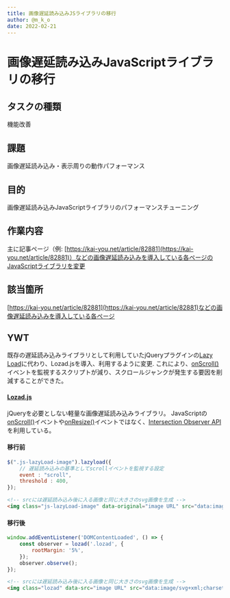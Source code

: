 ```yaml
---
title: 画像遅延読み込みJSライブラリの移行
author: @m_k_o
date: 2022-02-21
---
```



# 画像遅延読み込みJavaScriptライブラリの移行

## タスクの種類

機能改善

## 課題

画像遅延読み込み・表示周りの動作パフォーマンス


## 目的

画像遅延読み込みJavaScriptライブラリのパフォーマンスチューニング


## 作業内容

主に記事ページ（例: [https://kai-you.net/article/82881](https://kai-you.net/article/82881)）などの画像遅延読み込みを導入している各ページのJavaScriptライブラリを変更


## 該当箇所

[https://kai-you.net/article/82881](https://kai-you.net/article/82881)などの画像遅延読み込みを導入している各ページ

## YWT

既存の遅延読み込みライブラリとして利用していたjQueryプラグインの[Lazy Load](https://plugins.jquery.com/lazyload/)に代わり、Lozad.jsを導入、利用するように変更.
これにより、[onScroll()](https://developer.mozilla.org/ja/docs/Web/API/GlobalEventHandlers/onscroll)イベントを監視するスクリプトが減り、スクロールジャンクが発生する要因を削減することができた。

#### [Lozad.js](https://apoorv.pro/lozad.js/)

jQueryを必要としない軽量な画像遅延読み込みライブラリ。
JavaScriptの[onScroll()](https://developer.mozilla.org/ja/docs/Web/API/GlobalEventHandlers/onscroll)イベントや[onResize()](https://developer.mozilla.org/ja/docs/Web/API/GlobalEventHandlers/onresize)イベントではなく、[Intersection Observer API](https://developer.mozilla.org/ja/docs/Web/API/Intersection_Observer_API)を利用している。


#### 移行前

```js
$(".js-lazyLoad-image").lazyload({
    // 遅延読み込みの基準としてscrollイベントを監視する設定
    event : "scroll",
    threshold : 400,
});
```

```html
<!-- srcには遅延読み込み後に入る画像と同じ大きさのsvg画像を生成 -->
<img class="js-lazyLoad-image" data-original="image URL" src="data:image/svg+xml;charset=utf-8,%3Csvg xmlns%3D'http%3A%2F%2Fwww.w3.org%2F2000%2Fsvg' viewBox%3D'0 0 336 208'%2F%3E" width="336" height="208" />
```

#### 移行後

```js
window.addEventListener('DOMContentLoaded', () => {
    const observer = lozad('.lozad', {
        rootMargin: '5%',
    });
    observer.observe();
});
```

```html
<!-- srcには遅延読み込み後に入る画像と同じ大きさのsvg画像を生成 -->
<img class="lozad" data-src="image URL" src="data:image/svg+xml;charset=utf-8,%3Csvg xmlns%3D'http%3A%2F%2Fwww.w3.org%2F2000%2Fsvg' viewBox%3D'0 0 336 208'%2F%3E" width="336" height="208" />
```
